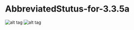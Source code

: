 # AbbreviatedStutus-for-3.3.5a

![alt tag](https://i.ibb.co/9v7H93V/2021-04-27-151740.jpg) 
![alt tag](https://i.ibb.co/MsZv1hh/2021-04-27-151828.jpg)
